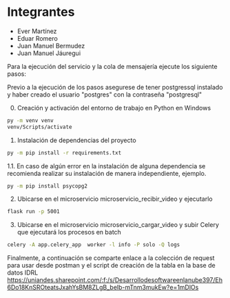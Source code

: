 # **Integrantes**

* Ever Martínez
* Eduar Romero
* Juan Manuel Bermudez
* Juan Manuel Jáuregui

Para la ejecución del servicio y la cola de mensajería ejecute los siguiente pasos:

Previo a la ejecución de los pasos asegurese de tener postgressql instalado y haber creado el usuario "postgres" con la contraseña "postgresql"

0. Creación y activación  del entorno de trabajo en Python en Windows
```bash
py -m venv venv 
venv/Scripts/activate
```
1. Instalación de dependencias del proyecto
```bash
py -m pip install -r requirements.txt
```
1.1. En caso de algún error en la instalación de alguna dependencia se recomienda realizar su instalación de manera independiente, ejemplo.
```bash
py -m pip install psycopg2
```
2. Ubicarse en el microservicio microservicio_recibir_video y ejecutarlo
```bash
flask run -p 5001
```
3. Ubicarse en el microservicio microservicio_cargar_video y subir Celery que ejecutará los procesos en batch
```bash
celery -A app.celery_app  worker -l info -P solo -Q logs
```

Finalmente, a continuación se comparte enlace a la colección de request para usar desde postman y el script de creación de la tabla en la base de datos IDRL
https://uniandes.sharepoint.com/:f:/s/Desarrollodesoftwareenlanube397/Eh6Do18KnSROteatsJxahYsBM8ZLgB_belb-mTnm3mukEw?e=1mDlOs